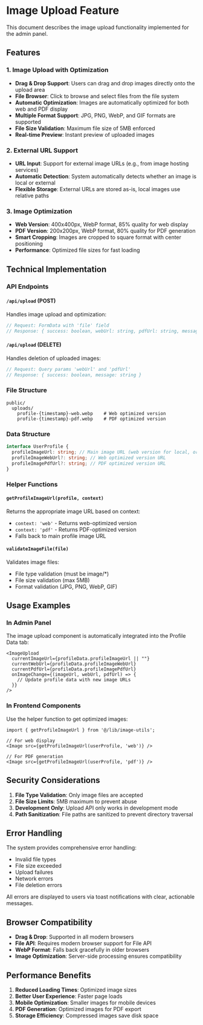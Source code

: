 # Image Upload Feature

This document describes the image upload functionality implemented for the admin panel.

## Features

### 1. Image Upload with Optimization

- **Drag & Drop Support**: Users can drag and drop images directly onto the upload area
- **File Browser**: Click to browse and select files from the file system
- **Automatic Optimization**: Images are automatically optimized for both web and PDF display
- **Multiple Format Support**: JPG, PNG, WebP, and GIF formats are supported
- **File Size Validation**: Maximum file size of 5MB enforced
- **Real-time Preview**: Instant preview of uploaded images

### 2. External URL Support

- **URL Input**: Support for external image URLs (e.g., from image hosting services)
- **Automatic Detection**: System automatically detects whether an image is local or external
- **Flexible Storage**: External URLs are stored as-is, local images use relative paths

### 3. Image Optimization

- **Web Version**: 400x400px, WebP format, 85% quality for web display
- **PDF Version**: 200x200px, WebP format, 80% quality for PDF generation
- **Smart Cropping**: Images are cropped to square format with center positioning
- **Performance**: Optimized file sizes for fast loading

## Technical Implementation

### API Endpoints

#### `/api/upload` (POST)

Handles image upload and optimization:

```typescript
// Request: FormData with 'file' field
// Response: { success: boolean, webUrl: string, pdfUrl: string, message: string }
```

#### `/api/upload` (DELETE)

Handles deletion of uploaded images:

```typescript
// Request: Query params 'webUrl' and 'pdfUrl'
// Response: { success: boolean, message: string }
```

### File Structure

```
public/
  uploads/
    profile-{timestamp}-web.webp    # Web optimized version
    profile-{timestamp}-pdf.webp    # PDF optimized version
```

### Data Structure

```typescript
interface UserProfile {
  profileImageUrl: string; // Main image URL (web version for local, original for external)
  profileImageWebUrl?: string; // Web optimized version URL
  profileImagePdfUrl?: string; // PDF optimized version URL
}
```

### Helper Functions

#### `getProfileImageUrl(profile, context)`

Returns the appropriate image URL based on context:

- `context: 'web'` - Returns web-optimized version
- `context: 'pdf'` - Returns PDF-optimized version
- Falls back to main profile image URL

#### `validateImageFile(file)`

Validates image files:

- File type validation (must be image/\*)
- File size validation (max 5MB)
- Format validation (JPG, PNG, WebP, GIF)

## Usage Examples

### In Admin Panel

The image upload component is automatically integrated into the Profile Data tab:

```tsx
<ImageUpload
  currentImageUrl={profileData.profileImageUrl || ""}
  currentWebUrl={profileData.profileImageWebUrl}
  currentPdfUrl={profileData.profileImagePdfUrl}
  onImageChange={(imageUrl, webUrl, pdfUrl) => {
    // Update profile data with new image URLs
  }}
/>
```

### In Frontend Components

Use the helper function to get optimized images:

```tsx
import { getProfileImageUrl } from '@/lib/image-utils';

// For web display
<Image src={getProfileImageUrl(userProfile, 'web')} />

// For PDF generation
<Image src={getProfileImageUrl(userProfile, 'pdf')} />
```

## Security Considerations

1. **File Type Validation**: Only image files are accepted
2. **File Size Limits**: 5MB maximum to prevent abuse
3. **Development Only**: Upload API only works in development mode
4. **Path Sanitization**: File paths are sanitized to prevent directory traversal

## Error Handling

The system provides comprehensive error handling:

- Invalid file types
- File size exceeded
- Upload failures
- Network errors
- File deletion errors

All errors are displayed to users via toast notifications with clear, actionable messages.

## Browser Compatibility

- **Drag & Drop**: Supported in all modern browsers
- **File API**: Requires modern browser support for File API
- **WebP Format**: Falls back gracefully in older browsers
- **Image Optimization**: Server-side processing ensures compatibility

## Performance Benefits

1. **Reduced Loading Times**: Optimized image sizes
2. **Better User Experience**: Faster page loads
3. **Mobile Optimization**: Smaller images for mobile devices
4. **PDF Generation**: Optimized images for PDF export
5. **Storage Efficiency**: Compressed images save disk space

